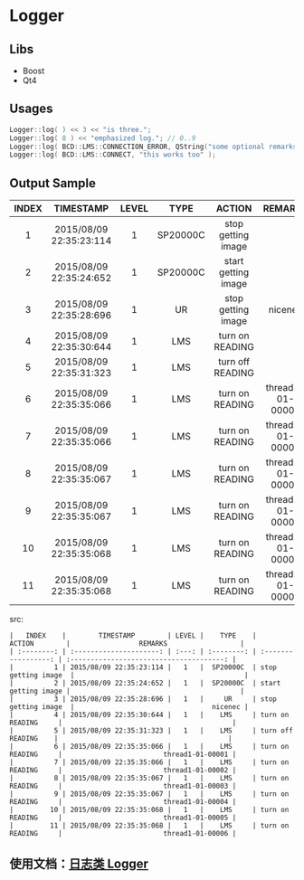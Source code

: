 Logger
======

## Libs

* Boost
* Qt4


## Usages

``` cpp
Logger::log( ) << 3 << "is three.";
Logger::log( 8 ) << "emphasized log."; // 0..9
Logger::log( BCD::LMS::CONNECTION_ERROR, QString("some optional remarks") );
Logger::log( BCD::LMS::CONNECT, "this works too" );
```


## Output Sample

|   INDEX    |        TIMESTAMP        | LEVEL |    TYPE    |       ACTION        |                 REMARKS                  |
| :--------: | :---------------------: | :---: | :--------: | :-----------------: | :--------------------------------------: |
|          1 | 2015/08/09 22:35:23:114 |   1   |  SP20000C  | stop getting image  |                                          |
|          2 | 2015/08/09 22:35:24:652 |   1   |  SP20000C  | start getting image |                                          |
|          3 | 2015/08/09 22:35:28:696 |   1   |     UR     | stop getting image  |                                  nicenec |
|          4 | 2015/08/09 22:35:30:644 |   1   |    LMS     | turn on READING     |                                          |
|          5 | 2015/08/09 22:35:31:323 |   1   |    LMS     | turn off READING    |                                          |
|          6 | 2015/08/09 22:35:35:066 |   1   |    LMS     | turn on READING     |                         thread1-01-00001 |
|          7 | 2015/08/09 22:35:35:066 |   1   |    LMS     | turn on READING     |                         thread1-01-00002 |
|          8 | 2015/08/09 22:35:35:067 |   1   |    LMS     | turn on READING     |                         thread1-01-00003 |
|          9 | 2015/08/09 22:35:35:067 |   1   |    LMS     | turn on READING     |                         thread1-01-00004 |
|         10 | 2015/08/09 22:35:35:068 |   1   |    LMS     | turn on READING     |                         thread1-01-00005 |
|         11 | 2015/08/09 22:35:35:068 |   1   |    LMS     | turn on READING     |                         thread1-01-00006 |

src:

``` plain
|   INDEX    |        TIMESTAMP        | LEVEL |    TYPE    |       ACTION        |                 REMARKS                  |
| :--------: | :---------------------: | :---: | :--------: | :-----------------: | :--------------------------------------: |
|          1 | 2015/08/09 22:35:23:114 |   1   |  SP20000C  | stop getting image  |                                          |
|          2 | 2015/08/09 22:35:24:652 |   1   |  SP20000C  | start getting image |                                          |
|          3 | 2015/08/09 22:35:28:696 |   1   |     UR     | stop getting image  |                                  nicenec |
|          4 | 2015/08/09 22:35:30:644 |   1   |    LMS     | turn on READING     |                                          |
|          5 | 2015/08/09 22:35:31:323 |   1   |    LMS     | turn off READING    |                                          |
|          6 | 2015/08/09 22:35:35:066 |   1   |    LMS     | turn on READING     |                         thread1-01-00001 |
|          7 | 2015/08/09 22:35:35:066 |   1   |    LMS     | turn on READING     |                         thread1-01-00002 |
|          8 | 2015/08/09 22:35:35:067 |   1   |    LMS     | turn on READING     |                         thread1-01-00003 |
|          9 | 2015/08/09 22:35:35:067 |   1   |    LMS     | turn on READING     |                         thread1-01-00004 |
|         10 | 2015/08/09 22:35:35:068 |   1   |    LMS     | turn on READING     |                         thread1-01-00005 |
|         11 | 2015/08/09 22:35:35:068 |   1   |    LMS     | turn on READING     |                         thread1-01-00006 |
```


## 使用文档：[日志类 Logger](https://zybuluo.com/gnat-xj/note/150237)